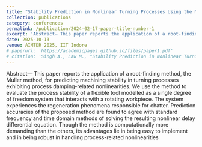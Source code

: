 ```yaml
---
title: "Stability Prediction in Nonlinear Turning Processes Using the Muller Algorithm"
collection: publications
category: conferences
permalink: /publication/2024-02-17-paper-title-number-1
excerpt: 'Abstract— This paper reports the application of a root-finding method, the Muller method, for predicting machining stability in turning processes exhibiting process damping-related nonlinearities. We use the method to evaluate the process stability of a flexible tool modelled as a single degree of freedom system that interacts with a rotating workpiece. The system experiences the regeneration phenomena responsible for chatter. Prediction accuracies of the proposed method are found to agree with standard frequency and time domain methods of solving the resulting nonlinear delay differential equation. Though the method is computationally more demanding than the others, its advantages lie in being easy to implement and in being robust in handling process-related nonlinearities.'
date: 2025-10-13
venue: AIMTDR 2025, IIT Indore
# paperurl: 'https://academicpages.github.io/files/paper1.pdf'
# citation: 'Singh A., Law M., "Stability Prediction in Nonlinear Turning Processes Using the Muller Algorithm", AIMTDR 2025'
---
```


Abstract— This paper reports the application of a root-finding method, the Muller method, for predicting machining stability in turning processes exhibiting process damping-related nonlinearities. We use the method to evaluate the process stability of a flexible tool modelled as a single degree of freedom system that interacts with a rotating workpiece. The system experiences the regeneration phenomena responsible for chatter. Prediction accuracies of the proposed method are found to agree with standard frequency and time domain methods of solving the resulting nonlinear delay differential equation. Though the method is computationally more demanding than the others, its advantages lie in being easy to implement and in being robust in handling process-related nonlinearities

